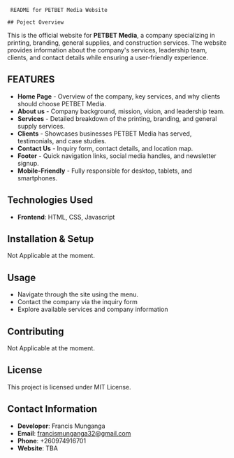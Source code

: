     
     README for PETBET Media Website

    ## Poject Overview

This is the official website for **PETBET Media**, a company specializing in printing, branding, general supplies, and construction services. The website provides information about the company's services, leadership team, clients, and contact details while ensuring a user-friendly experience.

## FEATURES
+ **Home Page** - Overview of the company, key services, and why clients should choose PETBET Media.
+ **About us** - Company background, mission, vision, and leadership team.
+ **Services** - Detailed breakdown of the printing, branding, and general supply services.
+ **Clients** - Showcases businesses PETBET Media has served, testimonials, and case studies.
+ **Contact Us** - Inquiry form, contact details, and location map.
+ **Footer** - Quick navigation links, social media handles, and newsletter signup.
+ **Mobile-Friendly** - Fully responsible for desktop, tablets, and smartphones.

## Technologies Used
+ **Frontend**: HTML, CSS, Javascript

## Installation & Setup
Not Applicable at the moment.

## Usage
+ Navigate through the site using the menu.
+ Contact the company via the inquiry form
+ Explore available services and company information

## Contributing
Not Applicable at the moment.

## License
This project is licensed under MIT License.

## Contact Information
+ **Developer**: Francis Munganga
+ **Email**: francismunganga32@gmail.com
+ **Phone**: +260974916701
+ **Website**: TBA
